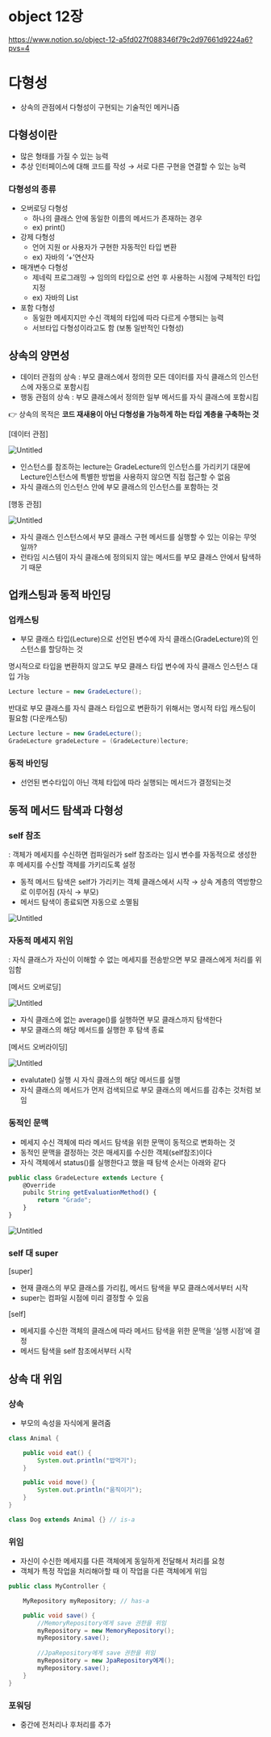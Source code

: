 # object 12장
https://www.notion.so/object-12-a5fd027f088346f79c2d97661d9224a6?pvs=4
# 다형성

- 상속의 관점에서 다형성이 구현되는 기술적인 메커니즘

## 다형성이란

- 많은 형태를 가질 수 있는 능력
- 추상 인터페이스에 대해 코드를 작성 → 서로 다른 구현을 연결할 수 있는 능력

### 다형성의 종류

- 오버로딩 다형성
    - 하나의 클래스 안에 동일한 이름의 메서드가 존재하는 경우
    - ex) print()
- 강제 다형성
    - 언어 지원 or 사용자가 구현한 자동적인 타입 변환
    - ex) 자바의 ‘+’연산자
- 매개변수 다형성
    - 제네릭 프로그래밍 → 임의의 타입으로 선언 후 사용하는 시점에 구체적인 타입 지정
    - ex) 자바의 List<T>
- 포함 다형성
    - 동일한 메세지지만 수신 객체의 타입에 따라 다르게 수행되는 능력
    - 서브타입 다형성이라고도 함 (보통 일반적인 다형성)

## 상속의 양면성

- 데이터 관점의 상속 : 부모 클래스에서 정의한 모든 데이터를 자식 클래스의 인스턴스에 자동으로 포함시킴
- 행동 관점의 상속 : 부모 클래스에서 정의한 일부 메서드를 자식 클래스에 포함시킴

👉 상속의 목적은 **코드 재새용이 아닌 다형성을 가능하게 하는 타입 계층을 구축하는 것**

[데이터 관점]

![Untitled](https://prod-files-secure.s3.us-west-2.amazonaws.com/3d0c3019-fbc8-4caa-b9d4-a257d7bea379/22d83bc0-c19d-4ba9-bd0e-7e6ca009fb11/Untitled.png)

- 인스턴스를 참조하는 lecture는 GradeLecture의 인스턴스를 가리키기 대문에 Lecture인스턴스에 특별한 방법을 사용하지 않으면 직접 접근할 수 없음
- 자식 클래스의 인스턴스 안에 부모 클래스의 인스턴스를 포함하는 것

[행동 관점]

![Untitled](https://prod-files-secure.s3.us-west-2.amazonaws.com/3d0c3019-fbc8-4caa-b9d4-a257d7bea379/ee6c1643-44f2-4c66-8373-690fdde2eddf/Untitled.png)

- 자식 클래스 인스턴스에서 부모 클래스 구현 메서드를 실행할 수 있는 이유는 무엇일까?
- 런타임 시스템이 자식 클래스에 정의되지 않는 메서드를 부모 클래스 안에서 탐색하기 때문

## 업캐스팅과 동적 바인딩

### **업캐스팅**

- 부모 클래스 타입(Lecture)으로 선언된 변수에 자식 클래스(GradeLecture)의 인스턴스를 할당하는 것

명시적으로 타입을 변환하지 않고도 부모 클래스 타입 변수에 자식 클래스 인스턴스 대입 가능

```java
Lecture lecture = new GradeLecture();
```

반대로 부모 클래스를 자식 클래스 타입으로 변환하기 위해서는 명시적 타입 캐스팅이 필요함 (다운캐스팅)

```java
Lecture lecture = new GradeLecture();
GradeLecture gradeLecture = (GradeLecture)lecture;
```

### **동적 바인딩**

- 선언된 변수타입이 아닌 객체 타입에 따라 실행되는 메서드가 결정되는것

## 동적 메서드 탐색과 다형성

### self 참조

: 객체가 메세지를 수신하면 컴파일러가 self 참조라는 임시 변수를 자동적으로 생성한 후 메세지를 수신할 객체를 가키리도록 설정

- 동적 메서드 탐색은 self가 가리키는 객체 클래스에서 시작 → 상속 계층의 역방향으로 이루어짐 (자식 → 부모)
- 메서드 탐색이 종료되면 자동으로 소멸됨

![Untitled](https://prod-files-secure.s3.us-west-2.amazonaws.com/3d0c3019-fbc8-4caa-b9d4-a257d7bea379/1475d35d-3eb2-4ca6-82bf-9add84f6edb5/Untitled.png)

### 자동적 메세지 위임

: 자식 클래스가 자신이 이해할 수 없는 메세지를 전송받으면 부모 클래스에게 처리를 위임함

[메서드 오버로딩]

![Untitled](https://prod-files-secure.s3.us-west-2.amazonaws.com/3d0c3019-fbc8-4caa-b9d4-a257d7bea379/36685bf8-558f-4581-b60d-a8bb48727711/Untitled.png)

- 자식 클래스에 없는 average()를 실행하면 부모 클래스까지 탐색한다
- 부모 클래스의 해당 메서드를 실행한 후 탐색 종료

[메서드 오버라이딩]

![Untitled](https://prod-files-secure.s3.us-west-2.amazonaws.com/3d0c3019-fbc8-4caa-b9d4-a257d7bea379/a2d3c561-6346-4f31-bc7e-6776a335c346/Untitled.png)

- evalutate() 실행 시 자식 클래스의 해당 메서드를  실행
- 자식 클래스의 메서드가 먼저 검색되므로 부모 클래스의 메서드를 감추는 것처럼 보임

### 동적인 문맥

- 메세지 수신 객체에 따라 메서드 탐색을 위한 문맥이 동적으로 변화하는 것
- 동적인 문맥을 결정하는 것은 매세지를 수신한 객체(self참조)이다
- 자식 객체에서 status()를 실행한다고 했을 때 탐색 순서는 아래와 같다

```jsx
public class GradeLecture extends Lecture {
    @Override
    pubilc String getEvaluationMethod() {
        return "Grade";
    }
}
```

![Untitled](https://prod-files-secure.s3.us-west-2.amazonaws.com/3d0c3019-fbc8-4caa-b9d4-a257d7bea379/a9a2a9eb-2439-4590-b0a2-1830e743d63a/Untitled.png)

### self 대 super

[super]

- 현재 클래스의 부모 클래스를 가리킴, 메서드 탐색을 부모 클래스에서부터 시작
- super는 컴파일 시점에 미리 결정할 수 있음

[self]

- 메세지를 수신한 객체의 클래스에 따라 메서드 탐색을 위한 문맥을 ‘실행 시점’에 결정
- 메서드 탐색을 self 참조에서부터 시작

## 상속 대 위임

### 상속

- 부모의 속성을 자식에게 물려줌

```java
class Animal {

    public void eat() {
        System.out.println("밥먹기");
    }

    public void move() {
        System.out.println("움직이기");
    }
}

class Dog extends Animal {} // is-a
```

### 위임

- 자신이 수신한 메세지를 다른 객체에게 동일하게 전달해서 처리를 요청
- 객체가 특정 작업을 처리해아할 때 이 작업을 다른 객체에게 위임

```java
public class MyController {

    MyRepository myRepository; // has-a

    public void save() {
        //MemoryRepository에게 save 권한을 위임
        myRepository = new MemoryRepository();
        myRepository.save();
       
        //JpaRepository에게 save 권한을 위임
        myRepository = new JpaRepository에게();
        myRepository.save();
    }
}
```

### 포워딩

- 중간에 전처리나 후처리를 추가
